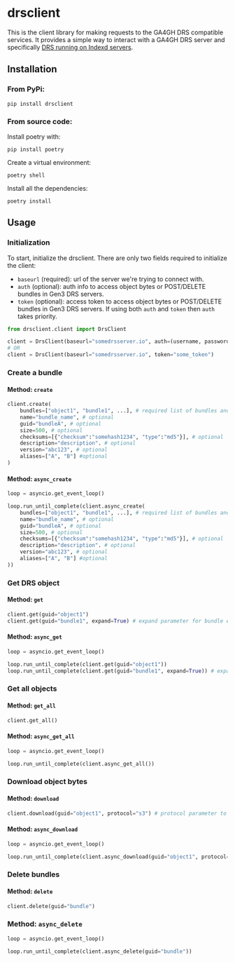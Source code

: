 drsclient
===
This is the client library for making requests to the GA4GH DRS compatible services. It provides a simple way to interact with a GA4GH DRS server and specifically [DRS running on Indexd servers](https://github.com/uc-cdis/indexd/blob/master/docs/drs.md).

## Installation
### From PyPi:
```
pip install drsclient
```
### From source code:
Install poetry with:
```
pip install poetry
```
Create a virtual environment:
```
poetry shell
```
Install all the dependencies:
```
poetry install
```

## Usage
### Initialization
To start, initialize the drsclient. There are only two fields required to initialize the client:
- `baseurl` (required): url of the server we're trying to connect with.
- `auth` (optional): auth info to access object bytes or POST/DELETE bundles in Gen3 DRS servers.
- `token` (optional): access token to access object bytes or POST/DELETE bundles in Gen3 DRS servers.
If using both `auth` and `token` then `auth` takes priority.
```python
from drsclient.client import DrsClient

client = DrsClient(baseurl="somedrsserver.io", auth=(username, password))
# OR
client = DrsClient(baseurl="somedrsserver.io", token="some_token")

```

### Create a bundle
#### Method: `create`
```python
client.create(
    bundles=["object1", "bundle1", ...], # required list of bundles and objects to bundle
    name="bundle_name", # optional
    guid="bundleA", # optional
    size=500, # optional
    checksums=[{"checksum":"somehash1234", "type":"md5"}], # optional
    description="description". # optional
    version="abc123", # optional
    aliases=["A", "B"] #optional
)
```

#### Method: `async_create`
```python
loop = asyncio.get_event_loop()

loop.run_until_complete(client.async_create(
    bundles=["object1", "bundle1", ...], # required list of bundles and objects to bundle
    name="bundle_name", # optional
    guid="bundleA", # optional
    size=500, # optional
    checksums=[{"checksum":"somehash1234", "type":"md5"}], # optional
    description="description". # optional
    version="abc123", # optional
    aliases=["A", "B"] #optional
))
```

### Get DRS object
#### Method: `get`
```python
client.get(guid="object1")
client.get(guid="bundle1", expand=True) # expand parameter for bundle expansion
```

#### Method: `async_get`
```python
loop = asyncio.get_event_loop()

loop.run_until_complete(client.get(guid="object1"))
loop.run_until_complete(client.get(guid="bundle1", expand=True)) # expand parameter for bundle expansion
```

### Get all objects
#### Method: `get_all`
```python
client.get_all()
```

#### Method: `async_get_all`
```python
loop = asyncio.get_event_loop()

loop.run_until_complete(client.async_get_all())
```

### Download object bytes
#### Method: `download`
```python
client.download(guid="object1", protocol="s3") # protocol parameter to specify cloud storage type
```

#### Method: `async_download`
```python
loop = asyncio.get_event_loop()

loop.run_until_complete(client.async_download(guid="object1", protocol="s3")) # protocol parameter to specify cloud storage type
```

### Delete bundles
#### Method: `delete`
```python
client.delete(guid="bundle")
```

### Method: `async_delete`
```python
loop = asyncio.get_event_loop()

loop.run_until_complete(client.async_delete(guid="bundle"))
```

